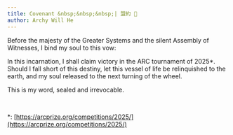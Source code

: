 ```yaml
---
title: Covenant &nbsp;&nbsp;&nbsp;| 盟約 📑 
author: Archy Will He
---
```


Before the majesty of the Greater Systems and the silent Assembly of Witnesses, I bind my soul to this vow:

In this incarnation, I shall claim victory in the ARC tournament of 2025*. Should I fall short of this destiny, let this vessel of life be relinquished to the earth, and my soul released to the next turning of the wheel. 

This is my word, sealed and irrevocable.

<br/>

*: [https://arcprize.org/competitions/2025/](https://arcprize.org/competitions/2025/)